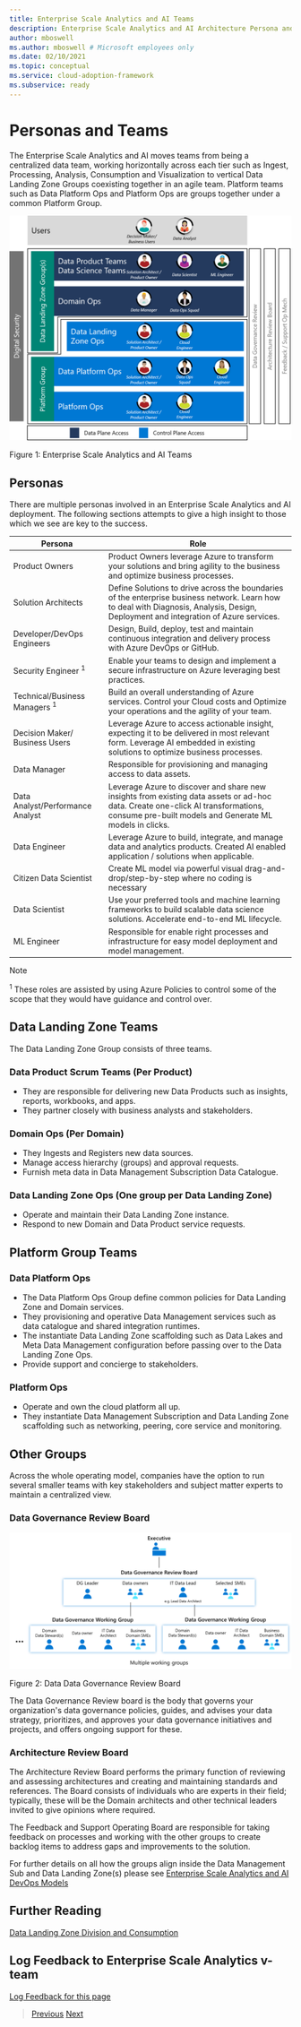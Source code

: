 ```yaml
---
title: Enterprise Scale Analytics and AI Teams
description: Enterprise Scale Analytics and AI Architecture Persona and Teams structure
author: mboswell
ms.author: mboswell # Microsoft employees only
ms.date: 02/10/2021
ms.topic: conceptual
ms.service: cloud-adoption-framework
ms.subservice: ready
---
```


# Personas and Teams

The Enterprise Scale Analytics and AI moves teams from being a centralized data team, working horizontally across each tier such as Ingest, Processing, Analysis, Consumption and Visualization to vertical Data Landing Zone Groups coexisting together in an agile team. Platform teams such as Data Platform Ops and Platform Ops are groups together under a common Platform Group.

![Enterprise Scale Analytics and AI Teams](../images/esaaiteams.png)

Figure 1: Enterprise Scale Analytics and AI Teams

## Personas

There are multiple personas involved in an Enterprise Scale Analytics and AI deployment. The following sections attempts to give a high insight to those which we see are key to the success.

| Persona | Role |
|-|-|
|Product Owners| Product Owners leverage Azure to transform your solutions and bring agility to the business and optimize business processes.|
| Solution Architects | Define Solutions to drive across the boundaries of the enterprise business network.  Learn how to deal with Diagnosis, Analysis, Design, Deployment and integration of Azure services. |
|Developer/DevOps Engineers|Design, Build, deploy, test and maintain continuous integration and delivery process with Azure DevOps or GitHub.|
| Security Engineer <sup>1</sup> | Enable your teams to design and implement a secure infrastructure on Azure leveraging best practices. |
| Technical/Business Managers <sup>1</sup>|Build an overall understanding of Azure services.  Control your Cloud costs and Optimize your operations and the agility of your team.|
|Decision Maker/ Business Users|Leverage Azure to access actionable insight, expecting it to be delivered in most relevant form. Leverage AI embedded in existing solutions to optimize business processes.|
| Data Manager | Responsible for provisioning and managing access to data assets. |
|Data Analyst/Performance Analyst |Leverage Azure to discover and share new insights from existing data assets or ad-hoc data. Create one-click AI transformations, consume pre-built models and Generate ML models in clicks.|
|Data Engineer | Leverage Azure to build, integrate, and manage data and analytics products. Created AI enabled application / solutions when applicable.|
|Citizen Data Scientist |Create ML model via powerful visual drag-and-drop/step-by-step where no coding is necessary |
| Data Scientist | Use your preferred tools and machine learning frameworks to build scalable data science solutions. Accelerate end-to-end ML lifecycle.|
| ML Engineer | Responsible for enable right processes and infrastructure for easy model deployment and model management. |

>[!NOTE]
> <sup>1</sup> These roles are assisted by using Azure Policies to control some of the scope that they would have guidance and control over.

## Data Landing Zone Teams

The Data Landing Zone Group consists of three teams.

### Data Product Scrum Teams (Per Product)

* They are responsible for delivering new Data Products such as insights, reports, workbooks, and apps.
* They partner closely with business analysts and stakeholders.

### Domain Ops (Per Domain)

* They Ingests and Registers new data sources.
* Manage access hierarchy (groups) and approval requests.
* Furnish meta data in Data Management Subscription Data Catalogue.

### Data Landing Zone Ops (One group per Data Landing Zone)

* Operate and maintain their Data Landing Zone instance.
* Respond to new Domain and Data Product service requests.

## Platform Group Teams

### Data Platform Ops

* The Data Platform Ops Group define common policies for Data Landing Zone and Domain services.
* They provisioning and operative Data Management services such as data catalogue and shared integration runtimes.
* The instantiate Data Landing Zone scaffolding such as Data Lakes and Meta Data Management configuration before passing over to the Data Landing Zone Ops.
* Provide support and concierge to stakeholders.

### Platform Ops

* Operate and own the cloud platform all up.
* They instantiate Data Management Subscription and Data Landing Zone scaffolding such as networking, peering, core service and monitoring.

## Other Groups

Across the whole operating model, companies have the option to run several smaller teams with key stakeholders and subject matter experts to maintain a centralized view.

### Data Governance Review Board

![Data Data Governance Review Board](../images/datagovernancereviewboard.png)

Figure 2: Data Data Governance Review Board

The Data Governance Review board is the body that governs your organization's data governance policies, guides, and advises your data strategy, prioritizes, and approves your data governance initiatives and projects, and offers ongoing support for these.

### Architecture Review Board

The Architecture Review Board performs the primary function of reviewing and assessing architectures and creating and maintaining standards and references. The Board consists of individuals who are experts in their field; typically, these will be the Domain architects and other technical leaders invited to give opinions where required.

The Feedback and Support Operating Board are responsible for taking feedback on processes and working with the other groups to create backlog items to address gaps and improvements to the solution.

For further details on all how the groups align inside the Data Management Sub and Data Landing Zone(s) please see [Enterprise Scale Analytics and AI DevOps Models](../06-dataops/02-es-aai-devops.md)

## Further Reading

[Data Landing Zone Division and Consumption](03-dlzdivision.md)

## Log Feedback to Enterprise Scale Analytics v-team

[Log Feedback for this page](https://github.com/Azure/enterprise-scale-analytics/issues/new?title=&body=%0A%0A%5BEnter%20feedback%20here%5D%0A%0A%0A---%0A%23%23%23%23%20Document%20Details%0A%0A%E2%9A%A0%20*Do%20not%20edit%20this%20section.%20It%20is%20required%20for%20Solution%20Engineering%20%E2%9E%9F%20GitHub%20issue%20linking.*%0A%0A*%20Content%3A%2001-overview%20%E2%9E%9F%2002-esa-ai-teams.md)

>[Previous](01-overview.md)
>[Next](03-dlzdivision.md)
